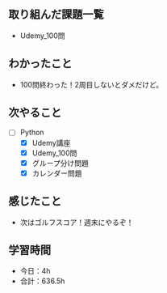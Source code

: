 ## 取り組んだ課題一覧

- Udemy_100問  

## わかったこと
- 100問終わった！2周目しないとダメだけど。

## 次やること

- [ ] Python
    - [x] Udemy講座
    - [x] Udemy_100問
    - [x] グループ分け問題
    - [x] カレンダー問題

## 感じたこと
- 次はゴルフスコア！週末にやるぞ！

## 学習時間

- 今日：4h
- 合計：636.5h